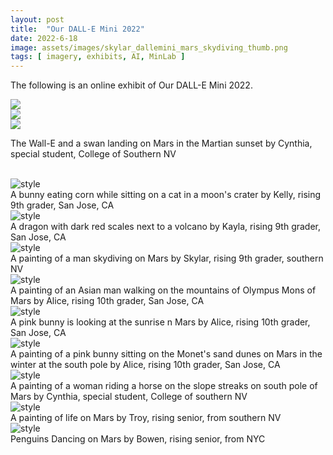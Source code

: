 ```yaml
---
layout: post
title:  "Our DALL-E Mini 2022"
date: 2022-6-18
image: assets/images/skylar_dallemini_mars_skydiving_thumb.png
tags: [ imagery, exhibits, AI, MinLab ]
---
```


The following is an online exhibit of Our DALL-E Mini 2022.
<br>
<div class="row">
    <div class="col-md-4">
        <div><img src="/assets/images/dallemini_walle_swan_1.png" class="img-fluid" alt=" " /></div>
    </div>
    <div class="col-md-4">
        <div><img src="/assets/images/dallemini_walle_swan_2.png" class="img-fluid" alt=" "></div>
    </div>
    <div class="col-md-4">
        <div><img src="/assets/images/dallemini_walle_swan_3.png" class="img-fluid" alt=" " /></div>  
    </div>
    <p>The Wall-E and a swan landing on Mars in the Martian sunset  
    by Cynthia, special student, College of Southern NV</p>
</div>
<br>
<div><img src="/assets/images/kelly_dallemini_moon_bunny.png" class="img-fluid" alt="style" /></div>  
A bunny eating corn while sitting on a cat in a moon's crater  
by Kelly, rising 9th grader, San Jose, CA  
<br>
<div><img src="/assets/images/kelly_dallemini_volcano_dragon.png" class="img-fluid" alt="style" /></div>  
A dragon with dark red scales next to a volcano  
by Kayla, rising 9th grader, San Jose, CA  
<br>
<div><img src="/assets/images/skylar_dallemini_mars_skydiving.png" class="img-fluid" alt="style" /></div>  
A painting of a man skydiving on Mars    
by Skylar, rising 9th grader, southern NV    
<br>
<div><img src="/assets/images/alice_dallemini_mars_walking.png" class="img-fluid" alt="style" /></div>  
A painting of an Asian man walking on the mountains of Olympus Mons of Mars    
by Alice, rising 10th grader, San Jose, CA    
<br>
<div><img src="/assets/images/alice_dallemini_mars_sunset_bunny.png" class="img-fluid" alt="style" /></div>  
A pink bunny is looking at the sunrise n Mars      
by Alice, rising 10th grader, San Jose, CA    
<br>
<div><img src="/assets/images/alice_dallemini_mars_southpole_bunny.png" class="img-fluid" alt="style" /></div>  
A painting of a pink bunny sitting on the Monet's sand dunes on Mars in the winter at the south pole        
by Alice, rising 10th grader, San Jose, CA    
<br>
<div><img src="/assets/images/cynthia_dallemini_mars_ridingahorse.png" class="img-fluid" alt="style" /></div>  
A painting of a woman riding a horse on the slope streaks on south pole of Mars          
by Cynthia, special student, College of southern NV      
<br>
<div><img src="/assets/images/troy_dallemini_mars_life.png" class="img-fluid" alt="style" /></div>  
A painting of life on Mars          
by Troy, rising senior, from southern NV      
<br>
<div><img src="/assets/images/bowen_dallemini_mars_penguins.png" class="img-fluid" alt="style" /></div>  
Penguins Dancing on Mars          
by Bowen, rising senior, from NYC       
<br>